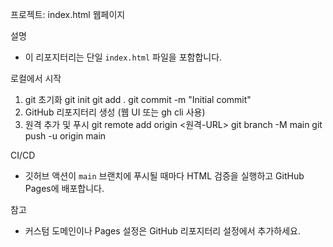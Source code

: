 프로젝트: index.html 웹페이지

설명
- 이 리포지터리는 단일 `index.html` 파일을 포함합니다.

로컬에서 시작
1. git 초기화
   git init
   git add .
   git commit -m "Initial commit"
2. GitHub 리포지터리 생성 (웹 UI 또는 gh cli 사용)
3. 원격 추가 및 푸시
   git remote add origin <원격-URL>
   git branch -M main
   git push -u origin main

CI/CD
- 깃허브 액션이 `main` 브랜치에 푸시될 때마다 HTML 검증을 실행하고 GitHub Pages에 배포합니다.

참고
- 커스텀 도메인이나 Pages 설정은 GitHub 리포지터리 설정에서 추가하세요.
